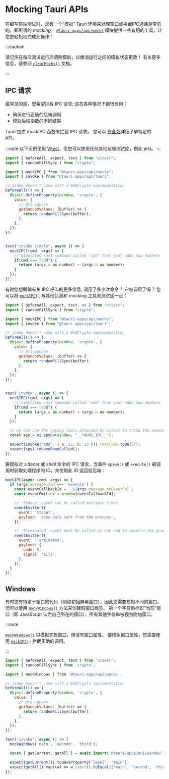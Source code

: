 # Mocking Tauri APIs

在编写前端测试时，您有一个“模拟” Tauri 环境来处理窗口或拦截IPC通话是常见的，即所谓的 _mocking_。 [`@tauri-apps/api/mocks`][] 模块提供一些有用的工具，让您更轻松地完成此操作：

:::caution

请记住在每次测试运行后清除模拟，以撤消运行之间的模拟状态更改！ 有关更多信息，请参阅 [`clearMocks()`][] 文档。

:::

## IPC 请求

最常见的是，您希望拦截 IPC 请求; 这在各种情况下都很有用：

- 确保进行正确的后端调用
- 模拟后端函数的不同结果

Tauri 提供 mockIPC 函数来拦截 IPC 请求。 您可以 [在此处][<code>mockipc()</code>]详细了解特定的 API。

:::note 以下示例使用 [Vitest][]，但您可以使用任何其他前端测试库，例如 jest。
:::

```js
import { beforeAll, expect, test } from "vitest";
import { randomFillSync } from "crypto";

import { mockIPC } from "@tauri-apps/api/mocks";
import { invoke } from "@tauri-apps/api/tauri";

// jsdom doesn't come with a WebCrypto implementation
beforeAll(() => {
  Object.defineProperty(window, 'crypto', {
    value: {
      // @ts-ignore      
      getRandomValues: (buffer) => {
        return randomFillSync(buffer);
      },
    },
  });
});


test("invoke simple", async () => {
  mockIPC((cmd, args) => {
    // simulated rust command called "add" that just adds two numbers
    if(cmd === "add") {
      return (args.a as number) + (args.b as number);
    }
  });
});
```

有时您想跟踪有关 IPC 呼叫的更多信息; 调用了多少次命令？ 它被调用了吗？ 您可以将 [`mockIPC()`][] 与其他侦测和 mocking 工具来测试这一点：

```js
import { beforeAll, expect, test, vi } from "vitest";
import { randomFillSync } from "crypto";

import { mockIPC } from "@tauri-apps/api/mocks";
import { invoke } from "@tauri-apps/api/tauri";

// jsdom doesn't come with a WebCrypto implementation
beforeAll(() => {
  Object.defineProperty(window, 'crypto', {
    value: {
      // @ts-ignore      
      getRandomValues: (buffer) => {
        return randomFillSync(buffer);
      },
    },
  });
});


test("invoke", async () => {
  mockIPC((cmd, args) => {
    // simulated rust command called "add" that just adds two numbers
    if(cmd === "add") {
      return (args.a as number) + (args.b as number);
    }
  });

  // we can use the spying tools provided by vitest to track the mocked function
  const spy = vi.spyOn(window, "__TAURI_IPC__");

  expect(invoke("add", { a: 12, b: 15 })).resolves.toBe(27);
  expect(spy).toHaveBeenCalled();
});
```

要模拟对 sidecar 或 shell 命令的 IPC 请求，当事件 `spawn()` 或 `execute()` 被调用时获取处理程序的 ID，并使用此 ID 返回给后端：

```js
mockIPC(async (cmd, args) => {
  if (args.message.cmd === 'execute') {
    const eventCallbackId = `_${args.message.onEventFn}`;
    const eventEmitter = window[eventCallbackId];

    // 'Stdout' event can be called multiple times
    eventEmitter({
      event: 'Stdout',
      payload: 'some data sent from the process',
    });

    // 'Terminated' event must be called at the end to resolve the promise
    eventEmitter({
      event: 'Terminated',
      payload: {
        code: 0,
        signal: 'kill',
      },
    });
  }
});
```

## Windows

有时您有特定于窗口的代码（例如初始屏幕窗口），因此您需要模拟不同的窗口。 您可以使用 [`mockWindows()`][] 方法来创建假窗口标签。 第一个字符串标识“当前”窗口（即 JavaScript 认为自己所在的窗口），所有其他字符串被视为附加窗口。

:::note

[`mockWindows()`][] 只模拟实现窗口，但没有窗口属性。 要模拟窗口属性，您需要使用 [`mockIPC()`][] 拦截正确的调用。

:::

```js
import { beforeAll, expect, test } from 'vitest';
import { randomFillSync } from 'crypto';

import { mockWindows } from '@tauri-apps/api/mocks';

// jsdom doesn't come with a WebCrypto implementation
beforeAll(() => {
  Object.defineProperty(window, 'crypto', {
    value: {
      // @ts-ignore      
      getRandomValues: (buffer) => {
        return randomFillSync(buffer);
      },
    },
  });
});

test('invoke', async () => {
  mockWindows('main', 'second', 'third');

  const { getCurrent, getAll } = await import('@tauri-apps/api/window');

  expect(getCurrent()).toHaveProperty('label', 'main');
  expect(getAll().map((w) => w.label)).toEqual(['main', 'second', 'third']);
});
```

[`@tauri-apps/api/mocks`]: ../../api/js/mocks.md
[<code>mockipc()</code>]: ../../api/js/mocks.md#mockipc
[`mockIPC()`]: ../../api/js/mocks.md#mockipc
[`mockWindows()`]: ../../api/js/mocks.md#mockwindows
[`clearMocks()`]: ../../api/js/mocks.md#clearmocks
[Vitest]: https://vitest.dev
